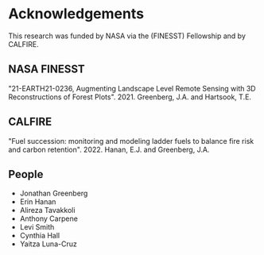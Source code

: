 # Acknowledgements
This research was funded by NASA via the (FINESST) Fellowship and by CALFIRE. 
## NASA FINESST
"21-EARTH21-0236, Augmenting Landscape Level Remote Sensing with 3D Reconstructions of
Forest Plots". 2021. Greenberg, J.A. and Hartsook, T.E.
## CALFIRE
"Fuel succession: monitoring and modeling ladder fuels to balance fire risk and carbon retention". 2022. Hanan, E.J. and Greenberg, J.A.
## People
- Jonathan Greenberg
- Erin Hanan
- Alireza Tavakkoli
- Anthony Carpene
- Levi Smith
- Cynthia Hall
- Yaitza Luna-Cruz